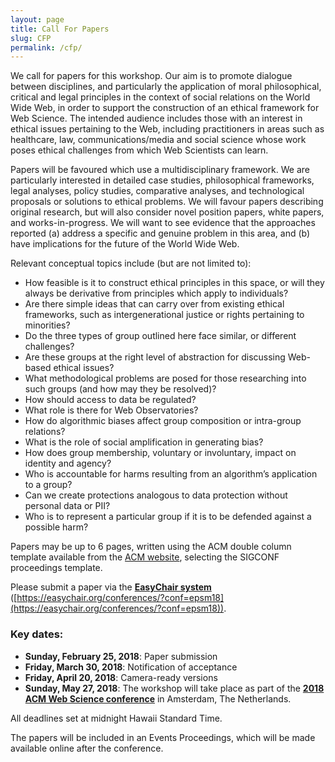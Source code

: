 ```yaml
---
layout: page
title: Call For Papers
slug: CFP
permalink: /cfp/
---
```


We call for papers for this workshop. Our aim is to promote dialogue between disciplines, and particularly the application of moral philosophical, critical and legal principles in the context of social relations on the World Wide Web, in order to support the construction of an ethical framework for Web Science. The intended audience includes those with an interest in ethical issues pertaining to the Web, including practitioners in areas such as healthcare, law, communications/media and social science whose work poses ethical challenges from which Web Scientists can learn.

Papers will be favoured which use a multidisciplinary framework. We are particularly interested in detailed case studies, philosophical frameworks, legal analyses, policy studies, comparative analyses, and technological proposals or solutions to ethical problems. We will favour papers describing original research, but will also consider novel position papers, white papers, and works-in-progress. We will want to see evidence that the approaches reported (a) address a specific and genuine problem in this area, and (b) have implications for the future of the World Wide Web.

Relevant conceptual topics include (but are not limited to):
- How feasible is it to construct ethical principles in this space, or will they always be derivative from principles which apply to individuals?
- Are there simple ideas that can carry over from existing ethical frameworks, such as intergenerational justice or rights pertaining to minorities?
- Do the three types of group outlined here face similar, or different challenges?
- Are these groups at the right level of abstraction for discussing Web-based ethical issues?
- What methodological problems are posed for those researching into such groups (and how may they be resolved)?
- How should access to data be regulated?
- What role is there for Web Observatories?
- How do algorithmic biases affect group composition or intra-group relations?
- What is the role of social amplification in generating bias?
- How does group membership, voluntary or involuntary, impact on identity and agency?
- Who is accountable for harms resulting from an algorithm’s application to a group?
- Can we create protections analogous to data protection without personal data or PII?
- Who is to represent a particular group if it is to be defended against a possible harm?

Papers may be up to 6 pages, written using the ACM double column template available from the [ACM website](https://www.acm.org/publications/proceedings-template), selecting the SIGCONF proceedings template. 

Please submit a paper via the **[EasyChair system](https://easychair.org/conferences/?conf=epsm18)** ([https://easychair.org/conferences/?conf=epsm18](https://easychair.org/conferences/?conf=epsm18)).

### Key dates:
- **Sunday, February 25, 2018**: Paper submission
- **Friday, March 30, 2018**: Notification of acceptance
- **Friday, April 20, 2018**: Camera-ready versions
- **Sunday, May 27, 2018**: The workshop will take place as part of the **[2018 ACM Web Science conference](https://websci18.webscience.org)** in Amsterdam, The Netherlands.

All deadlines set at midnight Hawaii Standard Time.

The papers will be included in an Events Proceedings, which will be made available online after the conference.
